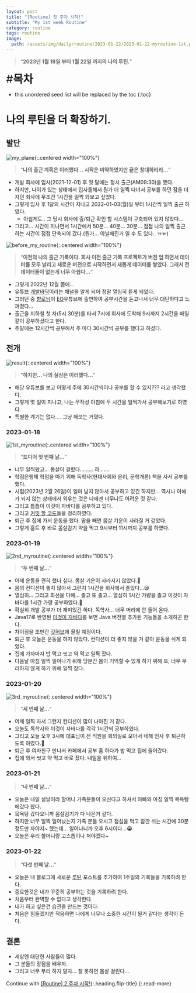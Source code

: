 ```yaml
---
layout: post
title: "[Routine] 첫 주차 시작!"
subtitle: "My 1st week Routine"
category: routine
tags: routine
image:
  path: /assets/img/daily/routine/2023-01-22/2023-01-22-myroutine-1st.png
---
```


> “**2023년 1월 18일 부터 1월 22일 까지의 나의 루틴.**”

<span style="font-size:30px;">\#**목차**</span>
* this unordered seed list will be replaced by the toc
{:toc}

# 나의 루틴을 더 확장하기.

## 발단

![my_plane](/assets/img/daily/routine/2023-01-22/want_start_complication_Resolution.png){:.centered width="100%"}
> “**나의 출근 계획은 이러했다... 시작은 미약하였지만 끝은 창대하리라...**”

- 개발 회사에 입사(2021-12-01) 후 첫 달에는 정시 출근(AM09:30)을 했다.
- 하지만, 나이가 있는 상태에서 입사를해서 뭔가 더 일찍 다녀서 공부를 하던 잠을 더 자던 회사에 무조건 1시간을 일찍 와보고 싶었다.
- 그렇게 입사 후 1달의 시간이 지나고 2022-01-03(월)일 부터 1시간씩 일찍 출근 하였다.
  - 아쉽게도.. 그 당시 회사에 출/퇴근 확인 할 시스템이 구축되어 있지 않았다...
- 그리고... 시간이 지나면서 1시간에서 50분... 40분... 30분... 점점 나의 일찍 출근하는 시간이 점점 단축되어 갔다.(뭔가... 아닐해진거 일 수 도 있다.. ㅠㅠ)

![before_my_routine](/assets/img/daily/routine/2023-01-22/before_myroutine.png){:.centered width="100%"}
> “**이전의 나의 출근 기록이다. 회사 이전 출근 기록 프로젝트가 버전 업 하면서 데이터를 모두 날리고 새로운 버전으로 시작하면서 새롭게 데이터를 쌓았다. 그래서 전 데이터들이 없는게 너무 아쉽다...**”

- 그렇게 2022년 12월 쯤에...
- 유튜브 [개발바닥](https://www.youtube.com/@devbadak)이라는 채널을 알게 되어 정말 열심히 듣게 되었다.
- 그러던 중 [향로님](https://jojoldu.tistory.com/)이 [EO](https://youtu.be/wfInwxT0UUA?t=342)유튜브에 출연하여 공부시간을 듣고나서 너무 대단하다고 느껴졌다...
- 출근을 지하철 첫 차(5시 30분)를 타서 7시에 회사에 도착해 9시까지 2시간을 매일같이 공부하셨다고 한다.
- 주말에는 12시간씩 공부해서 주 마다 30시간씩 공부를 했다고 하셨다.

## 전개

![result](/assets/img/daily/routine/2023-01-22/but_start_complication_resolution.jpg){:.centered width="100%"}
> “**하지만... 나의 실상은 이러했다...**”

- 해당 유튜브를 보고 어떻게 주에 30시간씩이나 공부를 할 수 있지??? 라고 생각했다.
- 그렇게 몇 일이 지나고, 나는 무작성 아침에 두 시간을 일찍가서 공부해보기로 하였다.
- 특별한 계기는 없다.... 그냥 해보는 거였다.

### 2023-01-18

![1st_myroutine](/assets/img/daily/routine/2023-01-22/2023-01-18_myroutine.png){:.centered width="100%"}
> “**드디어 첫 번째 날...**”

- 너무 일찍왔고... 몸살이 걸렸다......... 하.......
- 학점은행제 학점을 따기 위해 독학사(현대사회와 윤리, 문학개론) 책을 사서 공부를 했다.
- 시험(2023년 2월 26일)이 얼마 남지 않아서 공부하고 있긴 하지만... 역시나 이해가 되지 않는 상태에서 외우는 것은 나에겐 너무나도 어려운 것 같다.
- 그리고 틈틈이 이것이 자바다를 공부하고 있다. 
- 그리고 [커밋 할 코드](https://github.com/thisiswoo/thisisjava/commits/dev)들을 정리하였다.
- 퇴근 후 집에 가서 운동을 했다. 땀을 빼면 몸살 기운이 사라질 거 같았다.
- 그렇게 홈트 후 바로 몸살감기 약을 먹고 9시부터 11시까지 공부를 하였다.

### 2023-01-19

![2nd_myroutine](/assets/img/daily/routine/2023-01-22/2023-01-19_myroutine.png){:.centered width="100%"}
> “**두 번째 날...**”

- 어제 운동을 괜히 했나 싶다. 몸살 기운이 사라지지 않았다.🤧
- 몸의 컨디션이 좋지 않아서 그런지 1시간을 회사에서 졸았다...😪
- 열심히... 그리고 최선을 다해... 졸고 또 졸고... 열심히 1시간 가량을 졸고 이것이 자바다를 1시간 가량 공부하였다.🤤
- 확실히 개발 공부가 더 재미있긴 하다. 독학사... 너무 머리에 안 들어 온다.
- Java17로 반영된 [이것이 자바다](https://product.kyobobook.co.kr/detail/S000061695652)를 보면 Java 버전별 추가된 기능들을 소개하곤 한다.
- 차이점을 조만간 [깃허브](https://github.com/thisiswoo/thisisjava)에 올릴 예정이다.
- 퇴근 후 오늘은 운동을 하지 않았다. 컨디션이 더 좋지 않을 거 같아 운동을 쉬게 되었다.
- 집에 가자마자 밥 먹고 씻고 약 먹고 일찍 잤다. 
- 다음날 아침 일찍 일어나기 위해 당분간 몸이 기억할 수 있게 하기 위해 또, 너무 무리하지 않게 하기 위해 일찍 잤다.

### 2023-01-20

![3rd_myroutine](/assets/img/daily/routine/2023-01-22/2023-01-20_myroutine.png){:.centered width="100%"}
> “**세 번째 날...**”

- 어제 일찍 자서 그런지 컨디션이 많이 나아진 거 같다.
- 오늘도 독학사와 이것이 자바다를 각각 1시간씩 공부하였다.
- 그리고 오늘 오후 3시에 대표님이 전 직원을 회의실로 모아서 네해 인사 후 퇴근하도록 하였다.🥳
- 퇴근 후 여자친구 만나서 카페에서 공부 좀 하다가 밥 먹고 집에 들어갔다. 
- 집에 와서 씻고 약 먹고 바로 잤다. 내일을 위하여...

### 2023-01-21
> “**네 번째 날...**”

- 오늘은 내일 설날이라 할머니 가족분들이 오신다고 하셔서 아빠와 아침 일찍 목욕탕에갔다 왔다.
- 목욕탕 갔다오니까 몸살감기가 다 나은거 같다.
- 하지만 너무 일찍 일어났는지 가족 분들 오시고 점심을 먹고 잠깐 쉬는 시간에 30분 정도만 자야지~ 했는데... 일어나니까 오후 6시이다...😭
- 오늘은 우리 할머니랑 고스톱이나 쳐야겠다~

### 2023-01-22
> “**다섯 번째 날...**”

- 오늘은 내 블로그에 새로운 [루틴](/tag-routine/) 포스트를 추가하여 1주일의 기록들을 기록하려 한다.
- 중요한것은 내가 꾸준히 공부하는 것을 기록하려 한다.
- 처음부터 완벽할 수 없다고 생각한다. 
- 내가 하고 싶은건 습관을 만드는 것이다. 
- 처음은 힘들겠지만 적응하면 나에게 너무나 소중한 시간이 될거 같다는 생각이 든다.

## 결론

- 세상엔 대단한 사람들이 많다.
- 그 분들의 장점을 배우자.
- 그리고 너무 무리 하지 말자... 잘 못하면 몸살 걸린다...

Continue with [[Routine] 2 주차 시작!](2023-01-29-week-2nd.md){:.heading.flip-title}
{:.read-more}